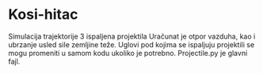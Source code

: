 # Kosi-hitac
Simulacija trajektorije 3 ispaljena projektila 
Uračunat je otpor vazduha, kao i ubrzanje usled sile zemljine teže.
Uglovi pod kojima se ispaljuju projektili se mogu promeniti u samom kodu ukoliko je potrebno.
Projectile.py je glavni fajl.
